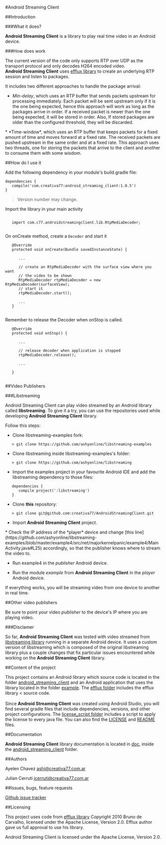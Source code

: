 #Android Streaming Client

##Introduction

###What it does?

**Android Streaming Client** is a library to play real time video in an Android device. <br>

###How does work

The current version of the code only supports RTP over UDP as the transport protocol and only decodes H264 encoded video. <br>
**Android Streaming Client** uses [efflux library](https://github.com/brunodecarvalho/efflux) to create an underlying RTP session and listen to packages. <br>

It includes two different approaches to handle the package arrival:
</p>

* *Min-delay*, which uses an RTP buffer that sends packets upstream for 
processing immediately. Each packet will be sent upstream only if it is the one 
being expected, hence this approach will work as long as the packages arrive in 
order. If a received packet is newer than the one being expected, it will be 
stored in order. Also, If stored packages are older than the configured threshold, 
they will be discarded.
</p>
* *Time-window*, which uses an RTP buffer that keeps packets for a fixed amount 
of time and moves forward at a fixed rate. The received packets are pushed 
upstream in the same order and at a fixed rate. This approach uses two threads, 
one for storing the packets that arrive to the client and another to consume 
them with some wisdom.

##How do I use it

Add the following dependency in your module's build.gradle file:

```
dependencies {
   compile('com.creativa77:android_streaming_client:1.0.5')
}
```
> Version number may change.

Import the library in your main activity

```

   import com.c77.androidstreamingclient.lib.RtpMediaDecoder;
   
```

On onCreate method, create a `Decoder` and start it

```   
   @Override
   protected void onCreate(Bundle savedInstanceState) {

      ...
   
      // create an RtpMediaDecoder with the surface view where you want 
      // the video to be shown
      RtpMediaDecoder rtpMediaDecoder = new RtpMediaDecoder(surfaceView);   
      // start it
      rtpMediaDecoder.start();
      
      ...
   }
   
```

Remember to release the Decoder when onStop is called.

```
   @Override
   protected void onStop() {
      
      ...
      
      // release decoder when application is stopped
      rtpMediaDecoder.release();
      
      ...
      
   }
   
```

##Video Publishers

###Libstreaming

Android Streaming Client can play video streamed by an Android library called 
**libstreaming**. To give it a try, you can use the repositories used while 
developing **Android Streaming Client** library. <br>

Follow this steps:

* Clone libstreaming-examples fork:

```
   > git clone https://github.com/ashyonline/libstreaming-examples
```

</p>

* Clone libstreaming inside libstreaming-examples's folder:

```
   > git clone https://github.com/ashyonline/libstreaming
```

</p>

* Import the examples project in your favourite Android IDE and add the  
libstreaming dependency to those files:<br>

```
   dependencies {
      compile project(':libstreaming')
   }
```

</p>

* Clone **this** repository:

```
   > git clone git@github.com:creativa77/AndroidStreamingClient.git
```

</p>

* Import **Android Streaming Client** project.

</p>
* Check the IP address of the *player* device and change [this line](https://github.com/ashyonline/libstreaming-examples/blob/master/example4/src/net/majorkernelpanic/example4/MainActivity.java#L25) accordingly, so that the publisher knows where to stream the video to. 
</p>

* Run example4 in the *publisher* Android device.

</p>

* Run the module *example* from **Android Streaming Client** in the *player* Android device.
</p>

If everything works, you will be streaming video from one device to another in real time.

##Other video publishers

Be sure to point your video *publisher* to the device's IP where you are playing 
video.

###Disclamer

So far, **Android Streaming Client** was tested with video streamed from 
[libstreaming library](https://github.com/fyhertz/libstreaming) running in a 
separate Android device. It uses a custom version of libstreaming which is 
composed of the original libstreaming library plus a couple changes that fix 
particular issues encountered while working on the **Android Streaming Client** 
library.<br>

##Content of the project

This project contains an Android library which source code is located in the 
folder [android_streaming_client](AndroidStreamingClient/tree/master/android_streaming_client) and an Android application that uses the library 
located in the folder [example](AndroidStreamingClient/tree/master/example). The [efflux folder](AndroidStreamingClient/tree/master/efflux) includes the efflux library <
source code. <br><br>
Since **Android Streaming Client** was created using Android Studio, you will find 
several gradle files that include dependencies, versions, and other project 
configurations. The [license_script folder](https://github.com/creativa77/AndroidStreamingClient/tree/master/license_script) includes a script to apply the license 
to every java file. You can also find the [LICENSE](https://github.com/creativa77/AndroidStreamingClient/blob/master/LICENCE) and [README](https://github.com/creativa77/AndroidStreamingClient/blob/master/README.md) files.

##Documentation

**Android Streaming Client** library documentation is located in [doc](https://github.com/creativa77/AndroidStreamingClient/tree/master/android_streaming_client/doc), 
inside the [android_streaming_client](AndroidStreamingClient/tree/master/android_streaming_client) folder.

##Authors

Ayelen Chavez <ashi@creativa77.com.ar>

Julian Cerruti <jcerruti@creativa77.com.ar>

##Issues, bugs, feature requests

[Github issue tracker](https://github.com/creativa77/AndroidStreamingClient/issues/new)

##Licensing

This project uses code from [efflux library](https://github.com/brunodecarvalho/efflux) Copyright 2010 Bruno de Carvalho, 
licensed under the Apache License, Version 2.0. Efflux author gave us full approval to use his library. <br>

Android Streaming Client is licensed under the Apache License, Version 2.0.
